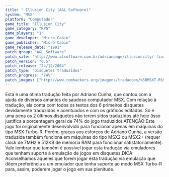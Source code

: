 ```yaml
---
title: " Illusion City (A&L Software)"
system: "MSX"
platform: "Computador"
game_title: "Illusion City"
game_category: "RPG"
game_players: "1"
game_developer: "Micro-Cabin"
game_publisher: "Micro-Cabin"
game_release_date: "1991"
patch_group: "A&L Software"
patch_site: "http://www.alsoftware.com.br/adrianpage/illusioncity/ (inativo)"
patch_version: "0.5"
patch_release: "24/12/2004"
patch_type: "Disquetes traduzidos"
patch_progress: "74%"
patch_images: ["http://www.romhackers.org/imagens/traducoes/%5BMSXT-R%5D%20Illusion%20City%20-%20A&L%20Software%20-%201.png","http://www.romhackers.org/imagens/traducoes/%5BMSXT-R%5D%20Illusion%20City%20-%20A&L%20Software%20-%202.png","http://www.romhackers.org/imagens/traducoes/%5BMSXT-R%5D%20Illusion%20City%20-%20A&L%20Software%20-%203.png"]
---
```

Esta é uma ótima tradução feita por Adriano Cunha, que contou com a ajuda de diversos amantes do saudoso computador MSX. Com relação à tradução, ela conta com todos os textos dos 6 primeiros disquetes devidamente traduzidos e acentuados e com os gráficos editados. Só é uma pena os 2 últimos disquetes não terem sidos traduzidos até hoje (isso justifica a porcentagem geral de 74% do jogo traduzido).ATENÇÃO:Este jogo foi originalmente desenvolvido para funcionar apenas em máquinas do tipo MSX Turbo-R. Porém, graças aos esforços de Adriano Cunha, a versão traduzida também funciona em máquinas do tipo MSX2 ou MSX2+ (requer clock de 7MHz e 512KB de memória RAM para funcionar satisfatoriamente). Vale lembrar que também é possível jogar esta tradução via emuladores que tenham suporte à emulação de jogos em disquetes.DICA: Aconselhamos aqueles que forem jogar esta tradução via emulação que dêem preferência a um emulador que tenha suporte ao modo MSX Turbo-R para, assim, poderem jogar o jogo em sua plenitude.